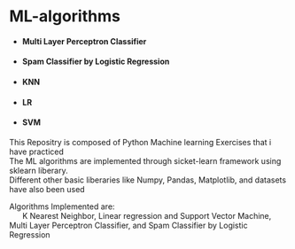 # ML-algorithms
* #### Multi Layer Perceptron Classifier
* #### Spam Classifier by Logistic Regression
* #### KNN
* #### LR
* #### SVM

This Repositry is composed of Python Machine learning Exercises that i have practiced<br/>
The ML algorithms are implemented through sicket-learn framework using sklearn liberary.<br/>
Different other basic liberaries like Numpy, Pandas, Matplotlib, and datasets have also been used<br/>

Algorithms Implemented are:<br/>
&nbsp; &nbsp; &nbsp; K Nearest Neighbor, Linear regression and Support Vector Machine, Multi Layer Perceptron Classifier, and Spam Classifier by Logistic Regression
